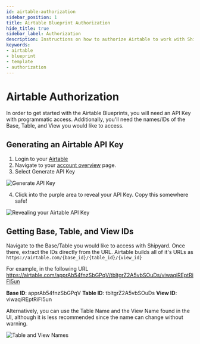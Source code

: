 ```yaml
---
id: airtable-authorization
sidebar_position: 1
title: Airtable Blueprint Authorization
hide_title: true
sidebar_label: Authorization
description: Instructions on how to authorize Airtable to work with Shipyard's low-code Airtable templates.
keywords:
- airtable
- blueprint
- template
- authorization
---
```


# Airtable Authorization
In order to get started with the Airtable Blueprints, you will need an API Key with programmatic access. Additionally, you'll need the names/IDs of the Base, Table, and View you would like to access.

## Generating an Airtable API Key

1. Login to your [Airtable](https://airtable.com/login) 
2. Navigate to your [account overview](https://airtable.com/account) page.
3. Select Generate API Key

![Generate API Key](https://cdn.sanity.io/images/2xyydva6/production/1b548cb219eabae4da81cab8a78406775b3d71dd-1506x1068.png?w=450)

4. Click into the purple area to reveal your API Key. Copy this somewhere safe!

![Revealing your Airtable API Key](https://cdn.sanity.io/images/2xyydva6/production/6510c8c452f9487e9f1dbc0d1c4d969ba1802963-1698x478.png?w=450)

## Getting Base, Table, and View IDs

Navigate to the Base/Table you would like to access with Shipyard. Once there, extract the IDs directly from the URL. Airtable builds all of it's URLs as `https://airtable.com/{base_id}/{table_id}/{view_id}`

For example, in the following URL https://airtable.com/apprAb54fnzSbGPqV/tbltgrZ2A5vbSOuDs/viwaqiREptRiFI5un

**Base ID**: apprAb54fnzSbGPqV
**Table ID**: tbltgrZ2A5vbSOuDs
**View ID**: viwaqiREptRiFI5un

Alternatively, you can use the Table Name and the View Name found in the UI, although it is less recommended since the name can change without warning.

![Table and View Names](https://cdn.sanity.io/images/2xyydva6/production/061e3835df52069273424529a41b663d48c07e55-980x242.png?w=450)
